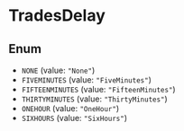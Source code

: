 # TradesDelay

## Enum

* `NONE` (value: `"None"`)
* `FIVEMINUTES` (value: `"FiveMinutes"`)
* `FIFTEENMINUTES` (value: `"FifteenMinutes"`)
* `THIRTYMINUTES` (value: `"ThirtyMinutes"`)
* `ONEHOUR` (value: `"OneHour"`)
* `SIXHOURS` (value: `"SixHours"`)
